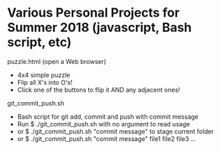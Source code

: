 # Various Personal Projects for Summer 2018 (javascript, Bash script, etc)

puzzle.html (open a Web browser)
- 4x4 simple puzzle
- Flip all X's into O's!
- Click one of the buttons to flip it AND any adjacent ones!

git_commit_push.sh
- Bash script for git add, commit and push with commit message
- Run $ ./git_commit_push.sh with no argument to read usage
- or  $ ./git_commit_push.sh "commit message" to stage current folder
- or  $ ./git_commit_push.sh "commit message" file1 file2 file3 ...
